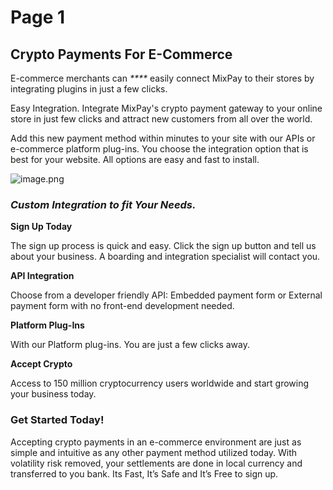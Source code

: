 # Page 1

## Crypto Payments For E-Commerce

E-commerce merchants can _****_ easily connect MixPay to their stores by integrating plugins in just a few clicks.

Easy Integration. Integrate MixPay's crypto payment gateway to your online store in just few clicks and attract new customers from all over the world.

Add this new payment method within minutes to your site with our APIs or e-commerce platform plug-ins. You choose the integration option that is best for your website. All options are easy and fast to install.

![image.png](https://s2.loli.net/2022/01/26/s5eikIHn3Jhdb42.png)

### _Custom Integration to fit Your Needs._

**Sign Up Today**

The sign up process is quick and easy. Click the sign up button and tell us about your business. A boarding and integration specialist will contact you.

**API Integration**

Choose from a developer friendly API: Embedded payment form or External payment form with no front-end development needed.

**Platform Plug-Ins**

With our Platform plug-ins. You are just a few clicks away.

**Accept Crypto**

Access to 150 million cryptocurrency users worldwide and start growing your business today.

### Get Started Today!

Accepting crypto payments in an e-commerce environment are just as simple and intuitive as any other payment method utilized today. With volatility risk removed, your settlements are done in local currency and transferred to you bank. Its Fast, It’s Safe and It’s Free to sign up.
